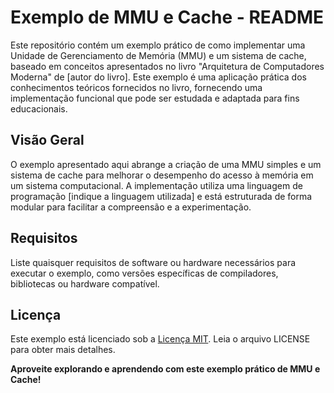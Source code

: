 # Exemplo de MMU e Cache - README

Este repositório contém um exemplo prático de como implementar uma Unidade de Gerenciamento de Memória (MMU) e um sistema de cache, baseado em conceitos apresentados no livro "Arquitetura de Computadores Moderna" de [autor do livro]. Este exemplo é uma aplicação prática dos conhecimentos teóricos fornecidos no livro, fornecendo uma implementação funcional que pode ser estudada e adaptada para fins educacionais.

## Visão Geral

O exemplo apresentado aqui abrange a criação de uma MMU simples e um sistema de cache para melhorar o desempenho do acesso à memória em um sistema computacional. A implementação utiliza uma linguagem de programação [indique a linguagem utilizada] e está estruturada de forma modular para facilitar a compreensão e a experimentação.


## Requisitos

Liste quaisquer requisitos de software ou hardware necessários para executar o exemplo, como versões específicas de compiladores, bibliotecas ou hardware compatível.

## Licença

Este exemplo está licenciado sob a [Licença MIT](LICENSE). Leia o arquivo LICENSE para obter mais detalhes.

**Aproveite explorando e aprendendo com este exemplo prático de MMU e Cache!**
